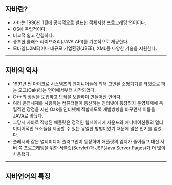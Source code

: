 ## 자바란?
  - 자바는 1996년 1월에 공식적으로 발표한 객체지향 프로그래밍 언어이다.
  - OS에 독립적이다.
  - 비교적 쉽고 간결하다.
  - 풍부한 클래스 라이브러리(JAVA API)를 기본적으로 제공한다.
  - 모바일(J2ME)이나 대규모 기업환경(J2EE), XML등 다양한 기술을 지원한다.

  ---
  
## 자바의 역사
  - 1991년 썬 마이크로 시스템즈의 엔지니어들에 의해 고안된 소형기기를 타겟으로 하는 오크(Oak)라는 언어에서부터 시작되었다.
  - C++의 장점을 도입하고 단점을 보완하며 만들어진 언어다.
  - 여러 운영체제를 사용하는 컴퓨터들이 통신하는 인터넷이 등장하자 운영체제에 독립적인 장점을 지닌 Oak를 인터넷에 적합하도록 개발방향을 바꾸면서 이름을 JAVA로 바꿨다.
  - 그당시 자바로 작성된 애플릿은 정적인 웹페이지에 사운드와 애니메이션등의 멀티미디어적인 요소들을 제공할 수 있는 유일한 방법이었기 때문에 많은 인기를 얻었다.
  - 플래시와 같은 멀티미디어 플러그인이 등장하며 애플릿의 입지가 줄어들고 대신 서버 쪽 프로그래밍을 위한 서블릿(Servlet)과 JSP(Java Server Pages)가 더 많이 사용됐다.

---

## 자바언어의 특징 
